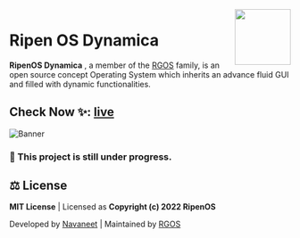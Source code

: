 <img align="right" width="100" height="100" src="Assets/General/ripenOs.png">

# Ripen OS Dynamica
**RipenOS Dynamica** , a member of the [RGOS](https://ripenos.github.io/) family, is an open source concept Operating System which inherits an advance fluid GUI and filled with dynamic functionalities.

## Check Now ✨: [live](https://ripenos.web.app/Dynamica)

![Banner](Assets/General/Social-banner.png)

### 🚧 This project is still under progress.

## ⚖️ License
**MIT License** | Licensed as **Copyright (c) 2022 RipenOS**

Developed by [Navaneet](https://github.com/navaneet239) | Maintained by [RGOS](https://github.com/ripenos)
